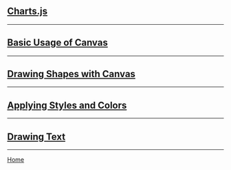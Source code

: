 ## [Charts.js](https://www.webdesignerdepot.com/2013/11/easily-create-stunning-animated-charts-with-chart-js/)



---
## [Basic Usage of Canvas](https://developer.mozilla.org/en-US/docs/Web/API/Canvas_API/Tutorial/Basic_usage)



---
## [Drawing Shapes with Canvas](https://developer.mozilla.org/en-US/docs/Web/API/Canvas_API/Tutorial/Drawing_shapes)



---
## [Applying Styles and Colors](https://developer.mozilla.org/en-US/docs/Web/API/Canvas_API/Tutorial/Applying_styles_and_colors)



---
## [Drawing Text](https://developer.mozilla.org/en-US/docs/Web/API/Canvas_API/Tutorial/Drawing_text)



---
[Home](https://jchinzi.github.io/reading-notes/)